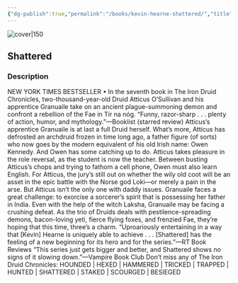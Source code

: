 ```yaml
---
{"dg-publish":true,"permalink":"/books/kevin-hearne-shattered/","title":"\"Shattered\"","tags":["Fantasy","druid"]}
---
```




![cover|150](http://books.google.com/books/content?id=RCxPAgAAQBAJ&printsec=frontcover&img=1&zoom=1&edge=curl&source=gbs_api)

## Shattered

### Description

NEW YORK TIMES BESTSELLER • In the seventh book in The Iron Druid Chronicles, two-thousand-year-old Druid Atticus O’Sullivan and his apprentice Granuaile take on an ancient plague-summoning demon and confront a rebellion of the Fae in Tír na nóg. “Funny, razor-sharp . . . plenty of action, humor, and mythology.”—Booklist (starred review) Atticus’s apprentice Granuaile is at last a full Druid herself. What’s more, Atticus has defrosted an archdruid frozen in time long ago, a father figure (of sorts) who now goes by the modern equivalent of his old Irish name: Owen Kennedy. And Owen has some catching up to do. Atticus takes pleasure in the role reversal, as the student is now the teacher. Between busting Atticus’s chops and trying to fathom a cell phone, Owen must also learn English. For Atticus, the jury’s still out on whether the wily old coot will be an asset in the epic battle with the Norse god Loki—or merely a pain in the arse. But Atticus isn’t the only one with daddy issues. Granuaile faces a great challenge: to exorcise a sorcerer’s spirit that is possessing her father in India. Even with the help of the witch Laksha, Granuaile may be facing a crushing defeat. As the trio of Druids deals with pestilence-spreading demons, bacon-loving yeti, fierce flying foxes, and frenzied Fae, they’re hoping that this time, three’s a charm. “Uproariously entertaining in a way that [Kevin] Hearne is uniquely able to achieve . . . [Shattered] has the feeling of a new beginning for its hero and for the series.”—RT Book Reviews “This series just gets bigger and better, and Shattered shows no signs of it slowing down.”—Vampire Book Club Don’t miss any of The Iron Druid Chronicles: HOUNDED | HEXED | HAMMERED | TRICKED | TRAPPED | HUNTED | SHATTERED | STAKED | SCOURGED | BESIEGED
```